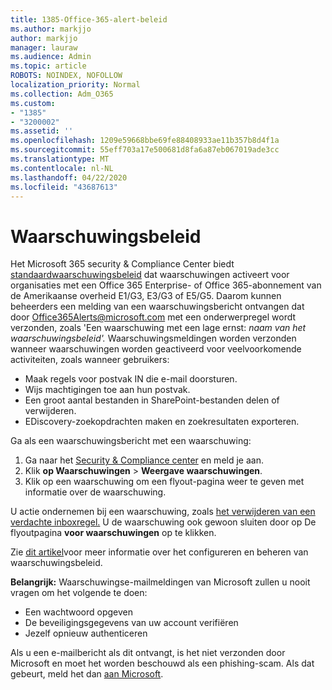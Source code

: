 ```yaml
---
title: 1385-Office-365-alert-beleid
ms.author: markjjo
author: markjjo
manager: lauraw
ms.audience: Admin
ms.topic: article
ROBOTS: NOINDEX, NOFOLLOW
localization_priority: Normal
ms.collection: Adm_O365
ms.custom:
- "1385"
- "3200002"
ms.assetid: ''
ms.openlocfilehash: 1209e59668bbe69fe88408933ae11b357b8d4f1a
ms.sourcegitcommit: 55eff703a17e500681d8fa6a87eb067019ade3cc
ms.translationtype: MT
ms.contentlocale: nl-NL
ms.lasthandoff: 04/22/2020
ms.locfileid: "43687613"
---
```

# <a name="alert-policies"></a>Waarschuwingsbeleid

Het Microsoft 365 security & Compliance Center biedt [standaardwaarschuwingsbeleid](https://docs.microsoft.com/office365/securitycompliance/alert-policies#default-alert-policies) dat waarschuwingen activeert voor organisaties met een Office 365 Enterprise- of Office 365-abonnement van de Amerikaanse overheid E1/G3, E3/G3 of E5/G5. Daarom kunnen beheerders een melding van een waarschuwingsbericht ontvangen dat door Office365Alerts@microsoft.com met een onderwerpregel wordt verzonden, zoals 'Een waarschuwing met een lage ernst: *naam van het waarschuwingsbeleid'.* Waarschuwingsmeldingen worden verzonden wanneer waarschuwingen worden geactiveerd voor veelvoorkomende activiteiten, zoals wanneer gebruikers:

- Maak regels voor postvak IN die e-mail doorsturen.
- Wijs machtigingen toe aan hun postvak.
- Een groot aantal bestanden in SharePoint-bestanden delen of verwijderen.
- EDiscovery-zoekopdrachten maken en zoekresultaten exporteren.

Ga als een waarschuwingsbericht met een waarschuwing:

1. Ga naar het [Security & Compliance center](https://protection.office.com) en meld je aan.
2. Klik **op Waarschuwingen** > **Weergave waarschuwingen**.
3. Klik op een waarschuwing om een flyout-pagina weer te geven met informatie over de waarschuwing.

U actie ondernemen bij een waarschuwing, zoals [het verwijderen van een verdachte inboxregel.](https://docs.microsoft.com/office365/securitycompliance/responding-to-a-compromised-email-account) U de waarschuwing ook gewoon sluiten door op De flyoutpagina **voor waarschuwingen** op te klikken.

Zie [dit artikel](https://docs.microsoft.com/office365/securitycompliance/alert-policies)voor meer informatie over het configureren en beheren van waarschuwingsbeleid.

**Belangrijk:** Waarschuwingse-mailmeldingen van Microsoft zullen u nooit vragen om het volgende te doen:

- Een wachtwoord opgeven
- De beveiligingsgegevens van uw account verifiëren
- Jezelf opnieuw authenticeren

Als u een e-mailbericht als dit ontvangt, is het niet verzonden door Microsoft en moet het worden beschouwd als een phishing-scam. Als dat gebeurt, meld het dan [aan Microsoft](https://docs.microsoft.com/office365/SecurityCompliance/report-junk-email-and-phishing-scams-in-outlook-on-the-web-eop).